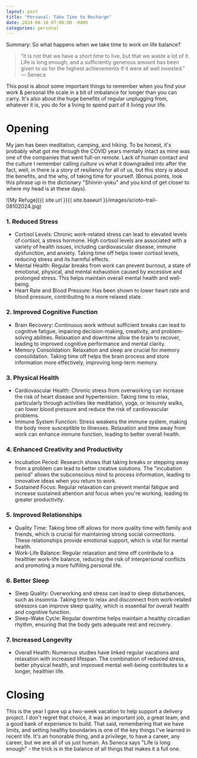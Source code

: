 ```yaml
---
layout: post  
title: "Personal: Take Time to Recharge"  
date: 2024-08-10 07:00:00 -0400  
categories: personal  
---
```


Summary: So what happens when we take time to work on life balance?

> "It is not that we have a short time to live, but that we waste a lot of it. Life is long enough, and a sufficiently generous amount has been given to us for the highest achievements if it were all well invested." — Seneca

This post is about some important things to remember when you find your work & personal life scale in a bit of imbalance for longer than you can carry. It's also about the huge benefits of regular unplugging from, whatever it is, you do for a living to spend part of it living your life.

<!--more-->

# Opening

My jam has been meditation, camping, and hiking. To be honest, it's probably what got me through the COVID years mentally intact as mine was one of the companies that went full-on remote. Lack of human contact and the culture I remember calling *culture* vs what it downgraded into after the fact, well, in there is a story of resiliency for all of us, but this story is about the benefits, and the why, of taking time for yourself. (Bonus points, look this phrase up in the dictionary "Shinrin-yoku" and you kind of get closer to where my head is at these days).

![My Refuge]({{ site.url }}{{ site.baseurl }}/images/scioto-trail-08102024.jpg)

### 1. Reduced Stress
   - Cortisol Levels: Chronic work-related stress can lead to elevated levels of cortisol, a stress hormone. High cortisol levels are associated with a variety of health issues, including cardiovascular disease, immune dysfunction, and anxiety. Taking time off helps lower cortisol levels, reducing stress and its harmful effects.
   - Mental Health: Regular breaks from work can prevent burnout, a state of emotional, physical, and mental exhaustion caused by excessive and prolonged stress. This helps maintain overall mental health and well-being.
   - Heart Rate and Blood Pressure: Has been shown to lower heart rate and blood pressure, contributing to a more relaxed state.
  
### 2. Improved Cognitive Function
   - Brain Recovery: Continuous work without sufficient breaks can lead to cognitive fatigue, impairing decision-making, creativity, and problem-solving abilities. Relaxation and downtime allow the brain to recover, leading to improved cognitive performance and mental clarity.
   - Memory Consolidation: Relaxation and sleep are crucial for memory consolidation. Taking time off helps the brain process and store information more effectively, improving long-term memory.

### 3. Physical Health
   - Cardiovascular Health: Chronic stress from overworking can increase the risk of heart disease and hypertension. Taking time to relax, particularly through activities like meditation, yoga, or leisurely walks, can lower blood pressure and reduce the risk of cardiovascular problems.
   - Immune System Function: Stress weakens the immune system, making the body more susceptible to illnesses. Relaxation and time away from work can enhance immune function, leading to better overall health.

### 4. Enhanced Creativity and Productivity
   - Incubation Period: Research shows that taking breaks or stepping away from a problem can lead to better creative solutions. The "incubation period" allows the subconscious mind to process information, leading to innovative ideas when you return to work.
   - Sustained Focus: Regular relaxation can prevent mental fatigue and increase sustained attention and focus when you're working, leading to greater productivity.

### 5. Improved Relationships
   - Quality Time: Taking time off allows for more quality time with family and friends, which is crucial for maintaining strong social connections. These relationships provide emotional support, which is vital for mental health.
   - Work-Life Balance: Regular relaxation and time off contribute to a healthier work-life balance, reducing the risk of interpersonal conflicts and promoting a more fulfilling personal life.

### 6. Better Sleep
   - Sleep Quality: Overworking and stress can lead to sleep disturbances, such as insomnia. Taking time to relax and disconnect from work-related stressors can improve sleep quality, which is essential for overall health and cognitive function.
   - Sleep-Wake Cycle: Regular downtime helps maintain a healthy circadian rhythm, ensuring that the body gets adequate rest and recovery.

### 7. Increased Longevity
   - Overall Health: Numerous studies have linked regular vacations and relaxation with increased lifespan. The combination of reduced stress, better physical health, and improved mental well-being contributes to a longer, healthier life.

# Closing
This is the year I gave up a two-week vacation to help support a delivery project. I don't regret that choice, it was an important job, a great team, and a good bank of experience to build. That said, remembering that we have limits, and setting healthy boundaries is one of the key things I've learned in recent life. It's an honorable thing, and a privilege, to have a career, any career, but we are all of us just human. As Seneca says "Life is long enough" - the trick is in the balance of all things that makes it a full one.